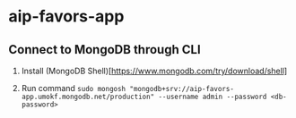 # aip-favors-app

## Connect to MongoDB through CLI

1. Install (MongoDB Shell)[https://www.mongodb.com/try/download/shell]

2. Run command `sudo mongosh "mongodb+srv://aip-favors-app.umokf.mongodb.net/production" --username admin --password <db-password>`
